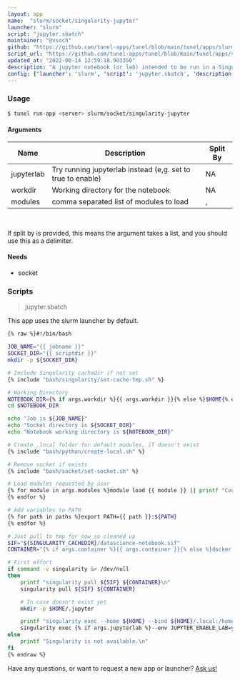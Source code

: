 ```yaml
---
layout: app
name:  "slurm/socket/singularity-jupyter"
launcher: "slurm"
script: "jupyter.sbatch"
maintainer: "@vsoch"
github: "https://github.com/tunel-apps/tunel/blob/main/tunel/apps/slurm/socket/singularity-jupyter/app.yaml"
script_url: "https://github.com/tunel-apps/tunel/blob/main/tunel/apps/slurm/socket/singularity-jupyter/jupyter.sbatch"
updated_at: "2022-08-14 12:59:18.903350"
description: "A jupyter notebook (or lab) intended to be run in a Singularity container."
config: {'launcher': 'slurm', 'script': 'jupyter.sbatch', 'description': 'A jupyter notebook (or lab) intended to be run in a Singularity container.', 'args': [{'name': 'jupyterlab', 'description': 'Try running jupyterlab instead (e,g. set to true to enable)'}, {'name': 'workdir', 'description': 'Working directory for the notebook'}, {'name': 'modules', 'description': 'comma separated list of modules to load', 'split': ','}], 'needs': {'socket': True}}
---
```


### Usage

```bash
$ tunel run-app <server> slurm/socket/singularity-jupyter
```


#### Arguments

<div class="fresh-table">
<table class="table">
<thead>
  <th>Name</th>
  <th>Description</th>
  <th>Split By</th>
</thead>
<tbody>
<tr>
   <td>jupyterlab</td>
   <td>Try running jupyterlab instead (e,g. set to true to enable)</td>
   <td>NA</td>
</tr>
<tr>
   <td>workdir</td>
   <td>Working directory for the notebook</td>
   <td>NA</td>
</tr>
<tr>
   <td>modules</td>
   <td>comma separated list of modules to load</td>
   <td>,</td>
</tr>

</tbody></table></div>

<br>

If split by is provided, this means the argument takes a list, and you should use this as a delimiter.




#### Needs

  - socket




### Scripts

> jupyter.sbatch

This app uses the slurm launcher by default.

```bash
{% raw %}#!/bin/bash

JOB_NAME="{{ jobname }}"
SOCKET_DIR="{{ scriptdir }}"
mkdir -p ${SOCKET_DIR}

# Include Singularity cachedir if not set
{% include "bash/singularity/set-cache-tmp.sh" %}

# Working Directory
NOTEBOOK_DIR={% if args.workdir %}{{ args.workdir }}{% else %}$HOME{% endif %}
cd $NOTEBOOK_DIR

echo "Job is ${JOB_NAME}"
echo "Socket directory is ${SOCKET_DIR}"
echo "Notebook working directory is ${NOTEBOOK_DIR}"

# Create .local folder for default modules, if doesn't exist
{% include "bash/python/create-local.sh" %}

# Remove socket if exists
{% include "bash/socket/set-socket.sh" %}

# Load modules requested by user
{% for module in args.modules %}module load {{ module }} || printf "Could not load {{ module }}\n"
{% endfor %}

# Add variables to PATH
{% for path in paths %}export PATH={{ path }}:${PATH}
{% endfor %}

# Just pull to tmp for now so cleaned up
SIF="${SINGULARITY_CACHEDIR}/datascience-notebook.sif"
CONTAINER="{% if args.container %}{{ args.container }}{% else %}docker://jupyter/datascience-notebook{% endif %}"

# First effort
if command -v singularity &> /dev/null
then
    printf "singularity pull ${SIF} ${CONTAINER}\n"
    singularity pull ${SIF} ${CONTAINER}

    # In case doesn't exist yet
    mkdir -p $HOME/.jupyter

    printf "singularity exec --home ${HOME} --bind ${HOME}/.local:/home/jovyan/.local ${CONTAINER} jupyter notebook --no-browser --sock ${SOCKET}\n"
    singularity exec {% if args.jupyterlab %}--env JUPYTER_ENABLE_LAB=yes{% endif %} --home ${HOME} --bind ${HOME}/.local:/home/jovyan/.local --bind ${HOME}/.jupyter:/home/jovyan/.jupyter "${CONTAINER}" jupyter {% if args.jupyterlab %}lab{% else %}notebook{% endif %} --no-browser --sock ${SOCKET}
else
    printf "Singularity is not available.\n"
fi
{% endraw %}
```

Have any questions, or want to request a new app or launcher? [Ask us!](https://github.com/tunel-apps/tunel/issues)
